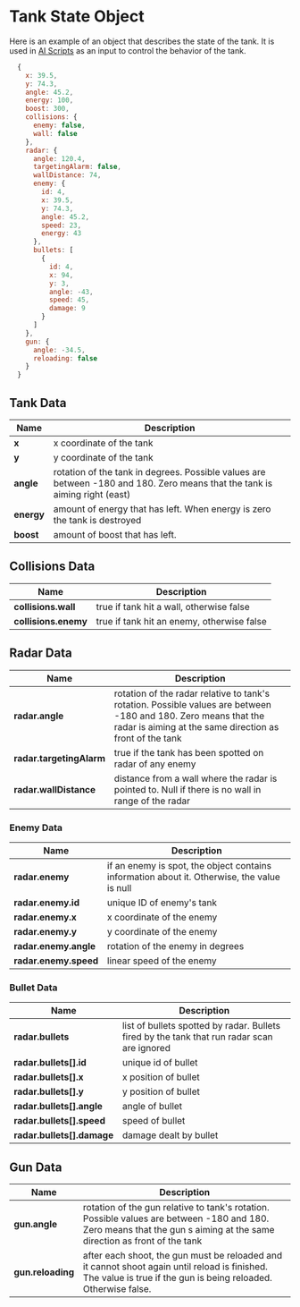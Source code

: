 # Tank State Object

Here is an example of an object that describes the state of the tank. It is used
in [AI Scripts](/docs/manual/ai_script.md) as an input to control the behavior of the tank.

```javascript
  {
    x: 39.5,
    y: 74.3,
    angle: 45.2,
    energy: 100,
    boost: 300,
    collisions: {
      enemy: false,
      wall: false
    },
    radar: {
      angle: 120.4,
      targetingAlarm: false,
      wallDistance: 74,
      enemy: {
        id: 4,
        x: 39.5,
        y: 74.3,
        angle: 45.2,
        speed: 23,
        energy: 43
      },
      bullets: [
        {
          id: 4,
          x: 94,
          y: 3,
          angle: -43,
          speed: 45,
          damage: 9
        }
      ]
    },
    gun: {
      angle: -34.5,
      reloading: false
    }
  }
```

## Tank Data

Name                       | Description
---------------------------|------------------------------------------------------
**x**                      | x coordinate of the tank
**y**                      | y coordinate of the tank
**angle**                  | rotation of the tank in degrees. Possible values are between -180 and 180. Zero means that the tank is aiming right (east)
**energy**                 | amount of energy that has left. When energy is zero the tank is destroyed
**boost**                  | amount of boost that has left.

## Collisions Data

Name                       | Description
---------------------------|------------------------------------------------------
**collisions.wall**        | true if tank hit a wall, otherwise false
**collisions.enemy**       | true if tank hit an enemy, otherwise false

## Radar Data

Name                       | Description
---------------------------|------------------------------------------------------
**radar.angle**            | rotation of the radar relative to tank's rotation. Possible values are between -180 and 180. Zero means that the radar is aiming at the same direction as front of the tank
**radar.targetingAlarm**   | true if the tank has been spotted on radar of any enemy
**radar.wallDistance**     | distance from a wall where the radar is pointed to. Null if there is no wall in range of the radar

### Enemy Data

Name                       | Description
---------------------------|------------------------------------------------------
**radar.enemy**            | if an enemy is spot, the object contains information about it. Otherwise, the value is null
**radar.enemy.id**         | unique ID of enemy's tank
**radar.enemy.x**          | x coordinate of the enemy
**radar.enemy.y**          | y coordinate of the enemy
**radar.enemy.angle**      | rotation of the enemy in degrees
**radar.enemy.speed**      | linear speed of the enemy

### Bullet Data

Name                       | Description
---------------------------|------------------------------------------------------
**radar.bullets**          | list of bullets spotted by radar. Bullets fired by the tank that run radar scan are ignored
**radar.bullets[].id**     | unique id of bullet
**radar.bullets[].x**      | x position of bullet
**radar.bullets[].y**      | y position of bullet
**radar.bullets[].angle**  | angle of bullet
**radar.bullets[].speed**  | speed of bullet
**radar.bullets[].damage** | damage dealt by bullet

## Gun Data

Name                       | Description
---------------------------|------------------------------------------------------
**gun.angle**              | rotation of the gun relative to tank's rotation. Possible values are between -180 and 180. Zero means that the gun s aiming at the same direction as front of the tank
**gun.reloading**          | after each shoot, the gun must be reloaded and it cannot shoot again until reload is finished. The value is true if the gun is being reloaded. Otherwise false.
